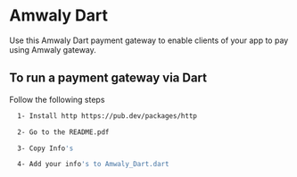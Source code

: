 # Amwaly Dart
Use this Amwaly Dart payment gateway to enable clients of your app to pay using Amwaly gateway.


## To run a payment gateway via Dart

Follow the following steps

```bash
  1- Install http https://pub.dev/packages/http
```
```bash
  2- Go to the README.pdf
```
```bash
  3- Copy Info's
```
```bash
  4- Add your info's to Amwaly_Dart.dart
```



